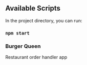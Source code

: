 ## Available Scripts

In the project directory, you can run:

### `npm start`

### Burger Queen

Restaurant order handler app

